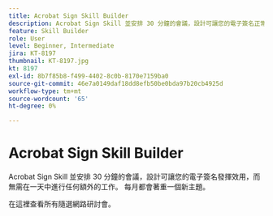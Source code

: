 ```yaml
---
title: Acrobat Sign Skill Builder
description: Acrobat Sign Skill 並安排 30 分鐘的會議，設計可讓您的電子簽名正常運作，而無需為日常新增任何額外工作
feature: Skill Builder
role: User
level: Beginner, Intermediate
jira: KT-8197
thumbnail: KT-8197.jpg
kt: 8197
exl-id: 8b7f85b8-f499-4402-8c0b-8170e7159ba0
source-git-commit: 46e7a0149daf18dd8efb50be0bda97b20cb4925d
workflow-type: tm+mt
source-wordcount: '65'
ht-degree: 0%

---
```


# Acrobat Sign Skill Builder

Acrobat Sign Skill 並安排 30 分鐘的會議，設計可讓您的電子簽名發揮效用，而無需在一天中進行任何額外的工作。 每月都會著重一個新主題。

在這裡查看所有隨選網路研討會[](https://experienceleague.adobe.com/en/docs/events/acrobat-sign-webinars/overview)。